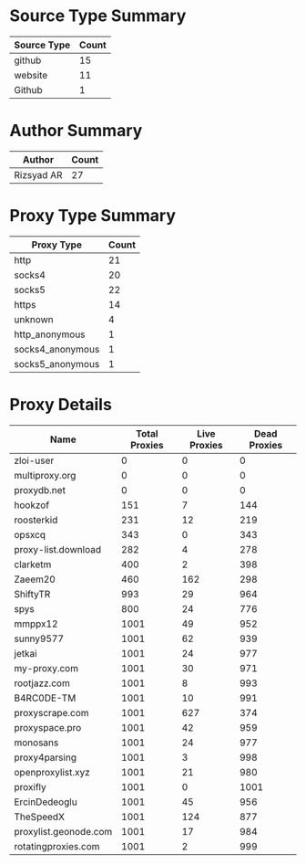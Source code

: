 # Source Type Summary

| Source Type | Count |
|-------------|-------|
| github | 15 |
| website | 11 |
| Github | 1 |


# Author Summary

| Author | Count |
|--------|-------|
| Rizsyad AR | 27 |


# Proxy Type Summary

| Proxy Type | Count |
|------------|-------|
| http | 21 |
| socks4 | 20 |
| socks5 | 22 |
| https | 14 |
| unknown | 4 |
| http_anonymous | 1 |
| socks4_anonymous | 1 |
| socks5_anonymous | 1 |


# Proxy Details

| Name | Total Proxies | Live Proxies | Dead Proxies |
|------|---------------|--------------|---------------|
| zloi-user | 0 | 0 | 0 |
| multiproxy.org | 0 | 0 | 0 |
| proxydb.net | 0 | 0 | 0 |
| hookzof | 151 | 7 | 144 |
| roosterkid | 231 | 12 | 219 |
| opsxcq | 343 | 0 | 343 |
| proxy-list.download | 282 | 4 | 278 |
| clarketm | 400 | 2 | 398 |
| Zaeem20 | 460 | 162 | 298 |
| ShiftyTR | 993 | 29 | 964 |
| spys | 800 | 24 | 776 |
| mmppx12 | 1001 | 49 | 952 |
| sunny9577 | 1001 | 62 | 939 |
| jetkai | 1001 | 24 | 977 |
| my-proxy.com | 1001 | 30 | 971 |
| rootjazz.com | 1001 | 8 | 993 |
| B4RC0DE-TM | 1001 | 10 | 991 |
| proxyscrape.com | 1001 | 627 | 374 |
| proxyspace.pro | 1001 | 42 | 959 |
| monosans | 1001 | 24 | 977 |
| proxy4parsing | 1001 | 3 | 998 |
| openproxylist.xyz | 1001 | 21 | 980 |
| proxifly | 1001 | 0 | 1001 |
| ErcinDedeoglu | 1001 | 45 | 956 |
| TheSpeedX | 1001 | 124 | 877 |
| proxylist.geonode.com | 1001 | 17 | 984 |
| rotatingproxies.com | 1001 | 2 | 999 |
